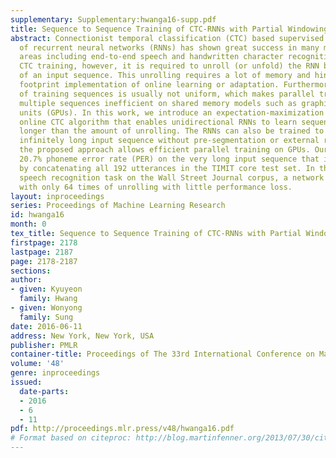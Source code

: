 ```yaml
---
supplementary: Supplementary:hwanga16-supp.pdf
title: Sequence to Sequence Training of CTC-RNNs with Partial Windowing
abstract: Connectionist temporal classification (CTC) based supervised sequence training
  of recurrent neural networks (RNNs) has shown great success in many machine learning
  areas including end-to-end speech and handwritten character recognition. For the
  CTC training, however, it is required to unroll (or unfold) the RNN by the length
  of an input sequence. This unrolling requires a lot of memory and hinders a small
  footprint implementation of online learning or adaptation. Furthermore, the length
  of training sequences is usually not uniform, which makes parallel training with
  multiple sequences inefficient on shared memory models such as graphics processing
  units (GPUs). In this work, we introduce an expectation-maximization (EM) based
  online CTC algorithm that enables unidirectional RNNs to learn sequences that are
  longer than the amount of unrolling. The RNNs can also be trained to process an
  infinitely long input sequence without pre-segmentation or external reset. Moreover,
  the proposed approach allows efficient parallel training on GPUs. Our approach achieves
  20.7% phoneme error rate (PER) on the very long input sequence that is generated
  by concatenating all 192 utterances in the TIMIT core test set. In the end-to-end
  speech recognition task on the Wall Street Journal corpus, a network can be trained
  with only 64 times of unrolling with little performance loss.
layout: inproceedings
series: Proceedings of Machine Learning Research
id: hwanga16
month: 0
tex_title: Sequence to Sequence Training of CTC-RNNs with Partial Windowing
firstpage: 2178
lastpage: 2187
page: 2178-2187
sections: 
author:
- given: Kyuyeon
  family: Hwang
- given: Wonyong
  family: Sung
date: 2016-06-11
address: New York, New York, USA
publisher: PMLR
container-title: Proceedings of The 33rd International Conference on Machine Learning
volume: '48'
genre: inproceedings
issued:
  date-parts:
  - 2016
  - 6
  - 11
pdf: http://proceedings.mlr.press/v48/hwanga16.pdf
# Format based on citeproc: http://blog.martinfenner.org/2013/07/30/citeproc-yaml-for-bibliographies/
---
```

